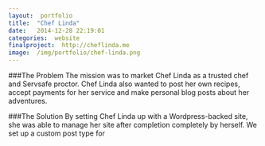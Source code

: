 ```yaml
---
layout:  portfolio
title:  "Chef Linda"
date:   2014-12-28 22:19:01
categories:  website
finalproject:  http://cheflinda.me
image:  /img/portfolio/chef-linda.png
---
```

###The Problem
The mission was to market Chef Linda as a trusted chef and Servsafe proctor. Chef Linda also wanted to post her own recipes, accept payments for her service and make personal blog posts about her adventures.

###The Solution
By setting Chef Linda up with a Wordpress-backed site, she was able to manage her site after completion completely by herself. We set up a custom post type for 